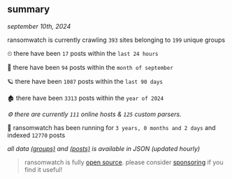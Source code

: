 
## summary
_september 10th, 2024_

ransomwatch is currently crawling `393` sites belonging to `199` unique groups

⏲ there have been `17` posts within the `last 24 hours`

🦈 there have been `94` posts within the `month of september`

🪐 there have been `1087` posts within the `last 90 days`

🏚 there have been `3313` posts within the `year of 2024`

_⚙️ there are currently `111` online hosts & `125` custom parsers._

🦕 ransomwatch has been running for `3 years, 0 months and 2 days` and indexed `12770` posts

_all data  [(groups)](http://ransomwhat.telemetry.ltd/groups) and [(posts)](http://ransomwhat.telemetry.ltd/posts) is available in JSON (updated hourly)_

> ransomwatch is fully [open source](https://github.com/joshhighet/ransomwatch#ransomwatch--). please consider [sponsoring](https://github.com/sponsors/joshhighet) if you find it useful!
